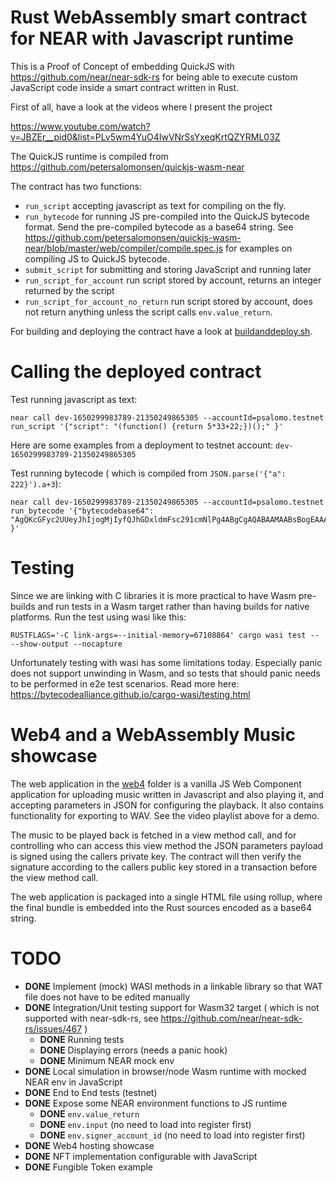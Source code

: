 Rust WebAssembly smart contract for NEAR with Javascript runtime
================================================================

This is a Proof of Concept of embedding QuickJS with https://github.com/near/near-sdk-rs for being able to execute custom JavaScript code inside a smart contract written in Rust.

First of all, have a look at the videos where I present the project

https://www.youtube.com/watch?v=JBZEr__pid0&list=PLv5wm4YuO4IwVNrSsYxeqKrtQZYRML03Z

The QuickJS runtime is compiled from https://github.com/petersalomonsen/quickjs-wasm-near

The contract has two functions:
- `run_script` accepting javascript as text for compiling on the fly.
- `run_bytecode` for running JS pre-compiled into the QuickJS bytecode format. Send the pre-compiled bytecode as a base64 string. See https://github.com/petersalomonsen/quickjs-wasm-near/blob/master/web/compiler/compile.spec.js for examples on compiling JS to QuickJS bytecode.
- `submit_script` for submitting and storing JavaScript and running later
- `run_script_for_account` run script stored by account, returns an integer returned by the script
- `run_script_for_account_no_return` run script stored by account, does not return anything unless the script calls `env.value_return`.

For building and deploying the contract have a look at [buildanddeploy.sh](./buildanddeploy.sh).

# Calling the deployed contract

Test running javascript as text:

```
near call dev-1650299983789-21350249865305 --accountId=psalomo.testnet run_script '{"script": "(function() {return 5*33+22;})();" }'
```

Here are some examples from a deployment to testnet account: `dev-1650299983789-21350249865305`

Test running bytecode ( which is compiled from `JSON.parse('{"a": 222}').a+3`):

```
near call dev-1650299983789-21350249865305 --accountId=psalomo.testnet run_bytecode '{"bytecodebase64": "AgQKcGFyc2UUeyJhIjogMjIyfQJhGDxldmFsc291cmNlPg4ABgCgAQABAAMAABsBogEAAAA4mwAAAELeAAAABN8AAAAkAQBB4AAAALidzSjCAwEA" }'
```
# Testing

Since we are linking with C libraries it is more practical to have Wasm pre-builds and run tests in a Wasm target rather than having builds for native platforms. Run the test using wasi like this:

`RUSTFLAGS='-C link-args=--initial-memory=67108864' cargo wasi test -- --show-output --nocapture`

Unfortunately testing with wasi has some limitations today. Especially panic does not support unwinding in Wasm, and so tests that should panic needs to be performed in e2e test scenarios. Read more here: https://bytecodealliance.github.io/cargo-wasi/testing.html

# Web4 and a WebAssembly Music showcase

The web application in the [web4](./web4) folder is a vanilla JS Web Component application for uploading music written in Javascript and also playing it, and accepting parameters in JSON for configuring the playback. It also contains functionality for exporting to WAV. See the video playlist above for a demo.

The music to be played back is fetched in a view method call, and for controlling who can access this view method the JSON parameters payload is signed using the callers private key. The contract will then verify the signature according to the callers public key stored in a transaction before the view method call.

The web application is packaged into a single HTML file using rollup, where the final bundle is embedded into the Rust sources encoded as a base64 string.

# TODO

- **DONE** Implement (mock) WASI methods in a linkable library so that WAT file does not have to be edited manually
- **DONE** Integration/Unit testing support for Wasm32 target ( which is not supported with near-sdk-rs, see https://github.com/near/near-sdk-rs/issues/467 )
  - **DONE** Running tests
  - **DONE** Displaying errors (needs a panic hook)
  - **DONE** Minimum NEAR mock env  
- **DONE** Local simulation in browser/node Wasm runtime with mocked NEAR env in JavaScript
- **DONE** End to End tests (testnet)
- **DONE** Expose some NEAR environment functions to JS runtime
  - **DONE** `env.value_return`
  - **DONE** `env.input` (no need to load into register first)
  - **DONE** `env.signer_account_id` (no need to load into register first)
- **DONE** Web4 hosting showcase
- **DONE** NFT implementation configurable with JavaScript
- **DONE** Fungible Token example
